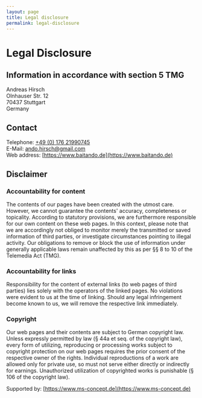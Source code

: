 ```yaml
---
layout: page
title: Legal disclosure
permalink: legal-disclosure
---
```


# Legal Disclosure

## Information in accordance with section 5 TMG

Andreas Hirsch  
Olnhauser Str. 12  
70437 Stuttgart   
Germany

## Contact

Telephone: [+49 (0) 176 21990745](tel:017621990745)  
E-Mail: [ando.hirsch@gmail.com](mailto:ando.hirsch@gmail.com)  
Web address: [https://www.baitando.de](https://www.baitando.de)

## Disclaimer

### Accountability for content
The contents of our pages have been created with the utmost care. However, we cannot guarantee the contents' accuracy, completeness or topicality. According to statutory provisions, we are furthermore responsible for our own content on these web pages. In this context, please note that we are accordingly not obliged to monitor merely the transmitted or saved information of third parties, or investigate circumstances pointing to illegal activity. Our obligations to remove or block the use of information under generally applicable laws remain unaffected by this as per §§ 8 to 10 of the Telemedia Act (TMG).

### Accountability for links
Responsibility for the content of external links (to web pages of third parties) lies solely with the operators of the linked pages. No violations were evident to us at the time of linking. Should any legal infringement become known to us, we will remove the respective link immediately.

### Copyright
Our web pages and their contents are subject to German copyright law. Unless expressly permitted by law (§ 44a et seq. of the copyright law), every form of utilizing, reproducing or processing works subject to copyright protection on our web pages requires the prior consent of the respective owner of the rights. Individual reproductions of a work are allowed only for private use, so must not serve either directly or indirectly for earnings. Unauthorized utilization of copyrighted works is punishable (§ 106 of the copyright law).

Supported by:  [https://www.ms-concept.de](https://www.ms-concept.de)
